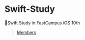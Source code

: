 # Swift-Study
🍫Swift Study in FastCampus iOS 10th
> [Members](https://github.com/orgs/Facam-10th/people)
